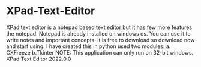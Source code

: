 # XPad-Text-Editor
XPad text editor is a notepad based text editor but it has few more features the notepad. Notepad is already installed on windows os. You can use it to write notes and important concepts. It is free to download so download now and start using.
I have created this in python used two modules: a. CXFreeze b.Tkinter
NOTE:
This application can only run on 32-bit windows.
XPad Text Editor 2022.0.0
